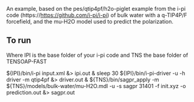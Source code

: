 An example, based on the pes/qtip4pf/h2o-piglet example from the i-pi code (https://https://github.com/i-pi/i-pi) of bulk water with a q-TIP4P/F forcefield, and the mu-H2O model used to predict the polarization.

To run
------

Where IPI is the base folder of your i-pi code and TNS the base folder of TENSOAP-FAST

${IPI}/bin/i-pi input.xml &> ipi.out & sleep 30
${IPI}/bin/i-pi-driver -u -h driver -m qtip4pf &> driver.out &
${TNS}/bin/sagpr_apply -m ${TNS}/models/bulk-water/mu-H2O.mdl -u -s sagpr 31401 -f init.xyz -o prediction.out &> sagpr.out
